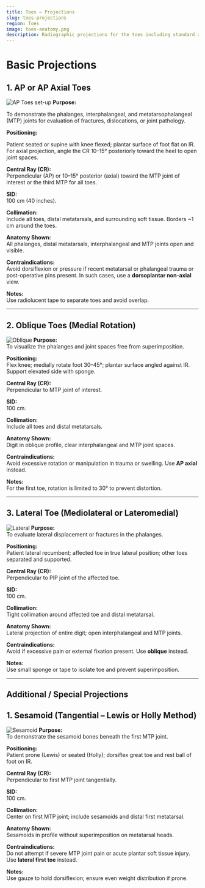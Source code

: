 ```yaml
---
title: Toes — Projections
slug: toes-projections
region: Toes
image: toes-anatomy.png
description: Radiographic projections for the toes including standard and special views for phalangeal fractures, alignment, and joint evaluation.
---
```


# Basic Projections

## **1. AP or AP Axial Toes**
![AP Toes set-up](/illustrations/lower/ap-toes-setup.jpeg)
**Purpose:**  

To demonstrate the phalanges, interphalangeal, and metatarsophalangeal (MTP) joints for evaluation of fractures, dislocations, or joint pathology.

**Positioning:**  

Patient seated or supine with knee flexed; plantar surface of foot flat on IR.  
For axial projection, angle the CR 10–15° posteriorly toward the heel to open joint spaces.

**Central Ray (CR):**  
Perpendicular (AP) or 10–15° posterior (axial) toward the MTP joint of interest or the third MTP for all toes.

**SID:**  
100 cm (40 inches).

**Collimation:**  
Include all toes, distal metatarsals, and surrounding soft tissue. Borders ~1 cm around the toes.

**Anatomy Shown:**  
All phalanges, distal metatarsals, interphalangeal and MTP joints open and visible.

**Contraindications:**  
Avoid dorsiflexion or pressure if recent metatarsal or phalangeal trauma or post-operative pins present. In such cases, use a **dorsoplantar non-axial** view.

**Notes:**  
Use radiolucent tape to separate toes and avoid overlap.

---

## **2. Oblique Toes (Medial Rotation)**
![Oblique](/illustrations/lower/oblique-toes-setup.jpeg)
**Purpose:**  
To visualize the phalanges and joint spaces free from superimposition.

**Positioning:**  
Flex knee; medially rotate foot 30–45°; plantar surface angled against IR.  
Support elevated side with sponge.

**Central Ray (CR):**  
Perpendicular to MTP joint of interest.

**SID:**  
100 cm.

**Collimation:**  
Include all toes and distal metatarsals.

**Anatomy Shown:**  
Digit in oblique profile, clear interphalangeal and MTP joint spaces.

**Contraindications:**  
Avoid excessive rotation or manipulation in trauma or swelling. Use **AP axial** instead.

**Notes:**  
For the first toe, rotation is limited to 30° to prevent distortion.

---

## 3. **Lateral Toe (Mediolateral or Lateromedial)**
![Lateral](/illustrations/lower/lateral-toe-setup.jpeg)
**Purpose:**  
To evaluate lateral displacement or fractures in the phalanges.

**Positioning:**  
Patient lateral recumbent; affected toe in true lateral position; other toes separated and supported.

**Central Ray (CR):**  
Perpendicular to PIP joint of the affected toe.

**SID:**  
100 cm.

**Collimation:**  
Tight collimation around affected toe and distal metatarsal.

**Anatomy Shown:**  
Lateral projection of entire digit; open interphalangeal and MTP joints.

**Contraindications:**  
Avoid if excessive pain or external fixation present. Use **oblique** instead.

**Notes:**  
Use small sponge or tape to isolate toe and prevent superimposition.

---

## **Additional / Special Projections**
## **1. Sesamoid (Tangential – Lewis or Holly Method)**
![Sesamoid](/illustrations/lower/semamoid-setup.jpeg)
**Purpose:**  
To demonstrate the sesamoid bones beneath the first MTP joint.

**Positioning:**  
Patient prone (Lewis) or seated (Holly); dorsiflex great toe and rest ball of foot on IR.

**Central Ray (CR):**  
Perpendicular to first MTP joint tangentially.

**SID:**  
100 cm.

**Collimation:**  
Center on first MTP joint; include sesamoids and distal first metatarsal.

**Anatomy Shown:**  
Sesamoids in profile without superimposition on metatarsal heads.

**Contraindications:**  
Do not attempt if severe MTP joint pain or acute plantar soft tissue injury. Use **lateral first toe** instead.

**Notes:**  
Use gauze to hold dorsiflexion; ensure even weight distribution if prone.
